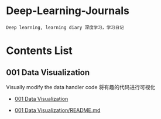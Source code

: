 # Deep-Learning-Journals
```
Deep learning, learning diary 深度学习，学习日记
```
# Contents List

## 001 Data Visualization

Visually modify the data handler code 将有趣的代码进行可视化

* [001 Data Visualization](https://github.com/Sun365/Deep-Learning-Journals/tree/main/001%20Data%20Visualization)

* [001 Data Visualization/README.md](https://github.com/Sun365/Deep-Learning-Journals/blob/main/001%20Data%20Visualization/README.md)

